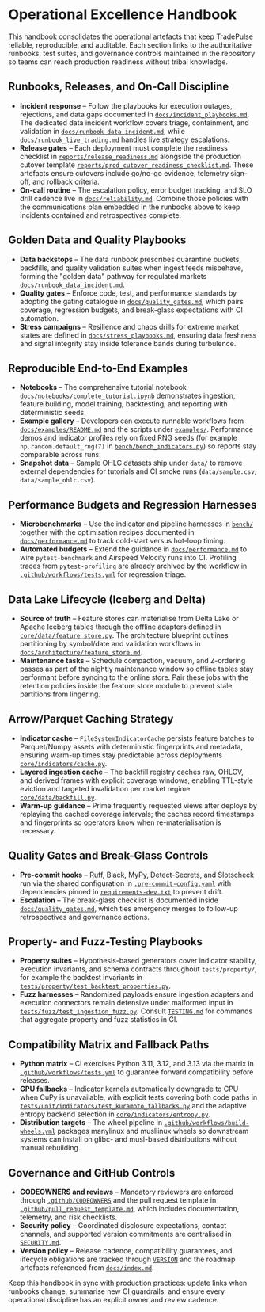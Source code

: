 # Operational Excellence Handbook

This handbook consolidates the operational artefacts that keep TradePulse
reliable, reproducible, and auditable. Each section links to the authoritative
runbooks, test suites, and governance controls maintained in the repository so
teams can reach production readiness without tribal knowledge.

## Runbooks, Releases, and On-Call Discipline

- **Incident response** – Follow the playbooks for execution outages,
  rejections, and data gaps documented in
  [`docs/incident_playbooks.md`](incident_playbooks.md). The dedicated data
  incident workflow covers triage, containment, and validation in
  [`docs/runbook_data_incident.md`](runbook_data_incident.md), while
  [`docs/runbook_live_trading.md`](runbook_live_trading.md) handles live strategy
  escalations.
- **Release gates** – Each deployment must complete the readiness checklist in
  [`reports/release_readiness.md`](../reports/release_readiness.md) alongside the
  production cutover template
  [`reports/prod_cutover_readiness_checklist.md`](../reports/prod_cutover_readiness_checklist.md).
  These artefacts ensure cutovers include go/no-go evidence, telemetry sign-off,
  and rollback criteria.
- **On-call routine** – The escalation policy, error budget tracking, and SLO
  drill cadence live in [`docs/reliability.md`](reliability.md). Combine those
  policies with the communications plan embedded in the runbooks above to keep
  incidents contained and retrospectives complete.

## Golden Data and Quality Playbooks

- **Data backstops** – The data runbook prescribes quarantine buckets,
  backfills, and quality validation suites when ingest feeds misbehave, forming
  the "golden data" pathway for regulated markets
  [`docs/runbook_data_incident.md`](runbook_data_incident.md).
- **Quality gates** – Enforce code, test, and performance standards by adopting
  the gating catalogue in [`docs/quality_gates.md`](quality_gates.md), which
  pairs coverage, regression budgets, and break-glass expectations with CI
  automation.
- **Stress campaigns** – Resilience and chaos drills for extreme market states
  are defined in [`docs/stress_playbooks.md`](stress_playbooks.md), ensuring data
  freshness and signal integrity stay inside tolerance bands during turbulence.

## Reproducible End-to-End Examples

- **Notebooks** – The comprehensive tutorial notebook
  [`docs/notebooks/complete_tutorial.ipynb`](notebooks/complete_tutorial.ipynb)
  demonstrates ingestion, feature building, model training, backtesting, and
  reporting with deterministic seeds.
- **Example gallery** – Developers can execute runnable workflows from
  [`docs/examples/README.md`](examples/README.md) and the scripts under
  [`examples/`](../examples/). Performance demos and indicator profiles rely on
  fixed RNG seeds (for example `np.random.default_rng(7)` in
  [`bench/bench_indicators.py`](../bench/bench_indicators.py)) so reports stay
  comparable across runs.
- **Snapshot data** – Sample OHLC datasets ship under `data/` to remove external
  dependencies for tutorials and CI smoke runs (`data/sample.csv`,
  `data/sample_ohlc.csv`).

## Performance Budgets and Regression Harnesses

- **Microbenchmarks** – Use the indicator and pipeline harnesses in
  [`bench/`](../bench/) together with the optimisation recipes documented in
  [`docs/performance.md`](performance.md) to track cold-start versus hot-loop
  timing.
- **Automated budgets** – Extend the guidance in
  [`docs/performance.md`](performance.md) to wire `pytest-benchmark` and Airspeed
  Velocity runs into CI. Profiling traces from `pytest-profiling` are already
  archived by the workflow in
  [`.github/workflows/tests.yml`](../.github/workflows/tests.yml) for regression
  triage.

## Data Lake Lifecycle (Iceberg and Delta)

- **Source of truth** – Feature stores can materialise from Delta Lake or Apache
  Iceberg tables through the offline adapters defined in
  [`core/data/feature_store.py`](../core/data/feature_store.py). The architecture
  blueprint outlines partitioning by symbol/date and validation workflows in
  [`docs/architecture/feature_store.md`](architecture/feature_store.md).
- **Maintenance tasks** – Schedule compaction, vacuum, and Z-ordering passes as
  part of the nightly maintenance window so offline tables stay performant
  before syncing to the online store. Pair these jobs with the retention policies
  inside the feature store module to prevent stale partitions from lingering.

## Arrow/Parquet Caching Strategy

- **Indicator cache** – `FileSystemIndicatorCache` persists feature batches to
  Parquet/Numpy assets with deterministic fingerprints and metadata, ensuring
  warm-up times stay predictable across deployments
  [`core/indicators/cache.py`](../core/indicators/cache.py).
- **Layered ingestion cache** – The backfill registry caches raw, OHLCV, and
  derived frames with explicit coverage windows, enabling TTL-style eviction and
  targeted invalidation per market regime
  [`core/data/backfill.py`](../core/data/backfill.py).
- **Warm-up guidance** – Prime frequently requested views after deploys by
  replaying the cached coverage intervals; the caches record timestamps and
  fingerprints so operators know when re-materialisation is necessary.

## Quality Gates and Break-Glass Controls

- **Pre-commit hooks** – Ruff, Black, MyPy, Detect-Secrets, and Slotscheck run
  via the shared configuration in [`.pre-commit-config.yaml`](../.pre-commit-config.yaml)
  with dependencies pinned in [`requirements-dev.txt`](../requirements-dev.txt)
  to prevent drift.
- **Escalation** – The break-glass checklist is documented inside
  [`docs/quality_gates.md`](quality_gates.md), which ties emergency merges to
  follow-up retrospectives and governance actions.

## Property- and Fuzz-Testing Playbooks

- **Property suites** – Hypothesis-based generators cover indicator stability,
  execution invariants, and schema contracts throughout `tests/property/`, for
  example the backtest invariants in
  [`tests/property/test_backtest_properties.py`](../tests/property/test_backtest_properties.py).
- **Fuzz harnesses** – Randomised payloads ensure ingestion adapters and
  execution connectors remain defensive under malformed input in
  [`tests/fuzz/test_ingestion_fuzz.py`](../tests/fuzz/test_ingestion_fuzz.py).
  Consult [`TESTING.md`](../TESTING.md) for commands that aggregate property and
  fuzz statistics in CI.

## Compatibility Matrix and Fallback Paths

- **Python matrix** – CI exercises Python 3.11, 3.12, and 3.13 via the matrix in
  [`.github/workflows/tests.yml`](../.github/workflows/tests.yml) to guarantee
  forward compatibility before releases.
- **GPU fallbacks** – Indicator kernels automatically downgrade to CPU when CuPy
  is unavailable, with explicit tests covering both code paths in
  [`tests/unit/indicators/test_kuramoto_fallbacks.py`](../tests/unit/indicators/test_kuramoto_fallbacks.py)
  and the adaptive entropy backend selection in
  [`core/indicators/entropy.py`](../core/indicators/entropy.py).
- **Distribution targets** – The wheel pipeline in
  [`.github/workflows/build-wheels.yml`](../.github/workflows/build-wheels.yml)
  packages manylinux and musllinux wheels so downstream systems can install on
  glibc- and musl-based distributions without manual rebuilding.

## Governance and GitHub Controls

- **CODEOWNERS and reviews** – Mandatory reviewers are enforced through
  [`.github/CODEOWNERS`](../.github/CODEOWNERS) and the pull request template in
  [`.github/pull_request_template.md`](../.github/pull_request_template.md), which
  includes documentation, telemetry, and risk checklists.
- **Security policy** – Coordinated disclosure expectations, contact channels,
  and supported version commitments are centralised in [`SECURITY.md`](../SECURITY.md).
- **Version policy** – Release cadence, compatibility guarantees, and lifecycle
  obligations are tracked through [`VERSION`](../VERSION) and the roadmap
  artefacts referenced from [`docs/index.md`](index.md).

Keep this handbook in sync with production practices: update links when runbooks
change, summarise new CI guardrails, and ensure every operational discipline has
an explicit owner and review cadence.
